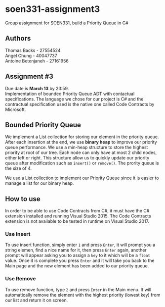 # soen331-assignment3
Group assignment for SOEN331, build a Priority Queue in C#

## Authors
Thomas Backs - 27554524    
Angel Chung - 40047737    
Antoine Betenjaneh - 27161956    

## Assignment #3
Due date is **March 13** by 23:59.    
Implementation of bounded Priority Queue ADT with contactual specifications. The language we chose for our project is C# and the contractual specification used is the native one called Code Contracts by Microsoft.    

## Bounded Priority Queue
We implement a List collection for storing our element in the priority queue. After each insertion at the end, we use **binary heap** to improve our priority queue performance. We use a min-heap structure to store the highest priority at root of our tree. Each node can only have at most 2 child nodes, either left or right. This structure allow us to quickly update our priority queue after modification such as `insert()` or `remove()`. The prority queue is the size of 4.    

We use a List collection to implement our Priority Queue since it is easier to manage a list for our binary heap.    

## How to use
In order to be able to use Code Contracts from C#, it must have the C# extension installed and running Visual Studio 2015. The Code Contracts extension is not available to be tested in runtime on Visual Studio 2017.    

### Use Insert
To use insert function, simply enter `1` and press `Enter`, it will prompt you a string elemen, find a nice name for it, then press `Enter` again, another prompt will appear asking you to assign a `key` to it which will be a `float` value. Once it is complete you press `Enter` and it will take you back to the Main page and the new element has been added to our priority queue.

### Use Remove
To use remove function, type `2` and press `Enter` in the Main menu. It will automatically remove the element with the highest priority (lowest key) from our list and return it on screen.
